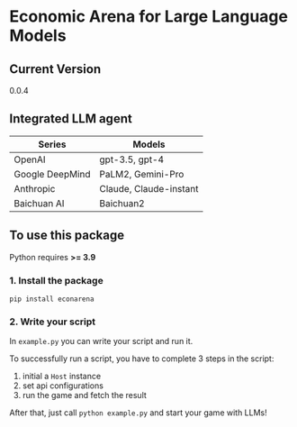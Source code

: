 # Economic Arena for Large Language Models

## Current Version
0.0.4

## Integrated LLM agent
| Series          | Models                 |
|-----------------|------------------------|
| OpenAI          | gpt-3.5, gpt-4         |
| Google DeepMind | PaLM2, Gemini-Pro      |
| Anthropic       | Claude, Claude-instant |
| Baichuan AI     | Baichuan2              |

## To use this package

Python requires **>= 3.9**

### 1. Install the package
```
pip install econarena
```

### 2. Write your script
In `example.py` you can write your script and run it.

To successfully run a script, you have to complete 3 steps in the script:

1. initial a `Host` instance
2. set api configurations
3. run the game and fetch the result

After that, just call `python example.py` and start your game with LLMs!